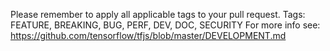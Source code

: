 Please remember to apply all applicable tags to your pull request.
Tags: FEATURE, BREAKING, BUG, PERF, DEV, DOC, SECURITY
For more info see: https://github.com/tensorflow/tfjs/blob/master/DEVELOPMENT.md 
